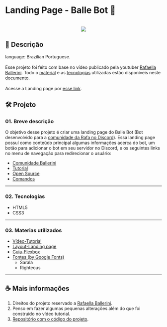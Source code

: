 # Landing Page - Balle Bot 🤖

</br>

<div align="center">
<img src="https://user-images.githubusercontent.com/91495296/147398712-18c4b15d-3707-4eda-a062-fd3fadb4cacc.jpg" />
</div>

## 📃 Descrição

language: Brazilian Portuguese.</br>
</br>
Esse projeto foi feito com base no vídeo publicado pela youtuber [Rafaella Ballerini](https://www.youtube.com/watch?v=llF6vD-RljE).
Todo o [material](https://github.com/FrBreno/Landing-page-Balle-bot#03-materias-utilizados) e as [tecnologias](https://github.com/FrBreno/Landing-page-Balle-bot#02-tecnologias) utilizadas estão disponíveis neste documento.</br>
</br>
Acesse a Landing page por [esse link](https://frbreno.github.io/Landing-page-Balle-bot/).

## 🛠️ Projeto

### 01. Breve descrição

O objetivo desse projeto é criar uma landing page do Balle Bot (Bot desenvolvido para a [comunidade da Rafa no Discord](https://discord.com/invite/wagxzStdcR)).
Essa landing page possuí como conteúdo principal algumas informações acerca do bot, um botão para adicionar o bot em seu servidor no Discord, e os seguintes links no menu de navegação
para redirecionar o usuário:

- [Comunidade Ballerini](https://discord.com/invite/wagxzStdcR)
- [Tutorial](https://www.youtube.com/watch?v=llF6vD-RljE)
- [Open Source](https://github.com/rafaballerini/DiscordBot)
- [Comandos](https://github.com/rafaballerini/DiscordBot)

---

### 02. Tecnologias

- HTML5
- CSS3

---

### 03. Materias utilizados

- [Vídeo-Tutorial](https://www.youtube.com/watch?v=llF6vD-RljE)
- [Layout-Landing page](https://www.figma.com/file/myqP66iQwzjwjrIAJyyrip/BalleBot?node-id=0%3A1)
- [Guia-Flexbox](https://css-tricks.com/snippets/css/a-guide-to-flexbox/)
- [Fontes (by Google Fonts)](https://fonts.google.com)
  - Sarala
  - Righteous

---

## ☕ Mais informações

1.  Direitos do projeto reservado a [Rafaella Ballerini](https://github.com/rafaballerini).
2.  Penso em fazer algumas pequenas alterações além do que foi construido no vídeo tutorial.
3.  [Repositório com o código do projeto](https://github.com/rafaballerini/LandingPage).
